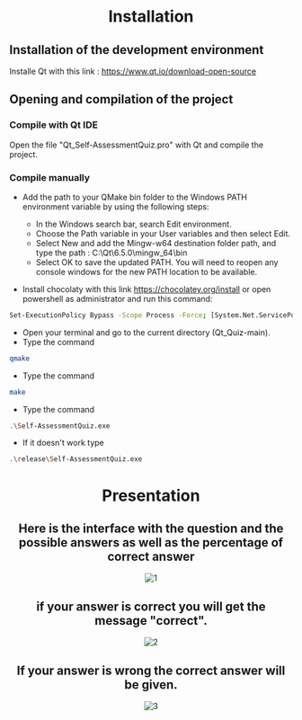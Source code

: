 <div align="center">
  
# Installation
  
</div> 

## Installation of the development environment

Installe Qt with this link : https://www.qt.io/download-open-source

## Opening and compilation of the project

### Compile with Qt IDE
Open the file "Qt_Self-AssessmentQuiz.pro" with Qt and compile the project.

### Compile manually
 - Add the path to your QMake bin folder to the Windows PATH environment variable by using the following steps:
     - In the Windows search bar, search Edit environment.
     - Choose the Path variable in your User variables and then select Edit.
     - Select New and add the Mingw-w64 destination folder path, and type the path : C:\Qt\6.5.0\mingw_64\bin
     - Select OK to save the updated PATH. You will need to reopen any console windows for the new PATH location to be available.
     
 - Install chocolaty with this link https://chocolatey.org/install or open powershell as administrator and run this command: 
```bash
Set-ExecutionPolicy Bypass -Scope Process -Force; [System.Net.ServicePointManager]::SecurityProtocol = [System.Net.ServicePointManager]::SecurityProtocol -bor 3072; iex ((New-Object System.Net.WebClient).DownloadString('https://community.chocolatey.org/install.ps1'))
```

 - Open your terminal and go to the current directory (Qt_Quiz-main). 
 - Type the command
```bash
qmake
```
 - Type the command
```bash
make
```
- Type the command
```bash
.\Self-AssessmentQuiz.exe
```
 - If it doesn't work type
```bash
.\release\Self-AssessmentQuiz.exe
```


<div align="center"> 
  
  
# Presentation

## Here is the interface with the question and the possible answers as well as the percentage of correct answer
  
![1](https://github.com/YassineProDev/Qt_Self-AssessmentQuiz/assets/120946916/9fdbe32e-623d-4695-83a9-2643fec219ce)

## if your answer is correct you will get the message "correct".
  
![2](https://github.com/YassineProDev/Qt_Self-AssessmentQuiz/assets/120946916/3e60bdad-6004-430d-9edd-35891db02874)

## If your answer is wrong the correct answer will be given.

![3](https://github.com/YassineProDev/Qt_Self-AssessmentQuiz/assets/120946916/c94b90ac-d7cb-4aec-9916-28540dfcce42)

</div>
